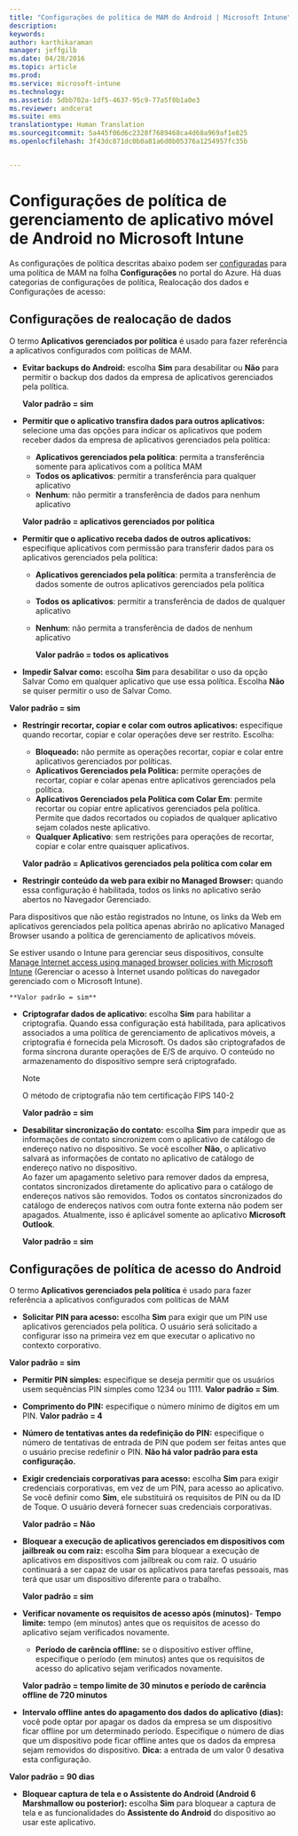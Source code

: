 ```yaml
---
title: "Configurações de política de MAM do Android | Microsoft Intune"
description: 
keywords: 
author: karthikaraman
manager: jeffgilb
ms.date: 04/28/2016
ms.topic: article
ms.prod: 
ms.service: microsoft-intune
ms.technology: 
ms.assetid: 5dbb702a-1df5-4637-95c9-77a5f0b1a0e3
ms.reviewer: andcerat
ms.suite: ems
translationtype: Human Translation
ms.sourcegitcommit: 5a445f06d6c2328f7689468ca4d68a969af1e825
ms.openlocfilehash: 3f43dc871dc0b0a81a6d0b05376a1254957fc35b


---
```


# Configurações de política de gerenciamento de aplicativo móvel de Android no Microsoft Intune
As configurações de política descritas abaixo podem ser [configuradas](create-and-deploy-mobile-app-management-policies-with-microsoft-intune.md) para uma política de MAM na folha **Configurações** no portal do Azure.
Há duas categorias de configurações de política, Realocação dos dados e Configurações de acesso:

##  Configurações de realocação de dados
O termo **Aplicativos gerenciados por política** é usado para fazer referência a aplicativos configurados com políticas de MAM.
- **Evitar backups do Android:** escolha **Sim** para desabilitar ou **Não** para permitir o backup dos dados da empresa de aplicativos gerenciados pela política.

  **Valor padrão = sim**
- **Permitir que o aplicativo transfira dados para outros aplicativos:** selecione uma das opções para indicar os aplicativos que podem receber dados da empresa de aplicativos gerenciados pela política:
  -   **Aplicativos gerenciados pela política**: permita a transferência somente para aplicativos com a política MAM
  -   **Todos os aplicativos**: permitir a transferência para qualquer aplicativo
  -   **Nenhum**: não permitir a transferência de dados para nenhum aplicativo

  **Valor padrão = aplicativos gerenciados por política**
- **Permitir que o aplicativo receba dados de outros aplicativos:** especifique aplicativos com permissão para transferir dados para os aplicativos gerenciados pela política:
  -   **Aplicativos gerenciados pela política**: permita a transferência de dados somente de outros aplicativos gerenciados pela política
  -   **Todos os aplicativos**: permitir a transferência de dados de qualquer aplicativo
  -   **Nenhum**: não permita a transferência de dados de nenhum aplicativo

      **Valor padrão = todos os aplicativos**

-   **Impedir Salvar como:** escolha **Sim** para desabilitar o uso da opção Salvar Como em qualquer aplicativo que use essa política. Escolha **Não** se quiser permitir o uso de Salvar Como.

  **Valor padrão = sim**
- **Restringir recortar, copiar e colar com outros aplicativos:** especifique quando recortar, copiar e colar operações deve ser restrito. Escolha:
  -   **Bloqueado:** não permite as operações recortar, copiar e colar entre aplicativos gerenciados por políticas.
  -   **Aplicativos Gerenciados pela Política:** permite operações de recortar, copiar e colar apenas entre aplicativos gerenciados pela política.
  -   **Aplicativos Gerenciados pela Política com Colar Em**: permite recortar ou copiar entre aplicativos gerenciados pela política. Permite que dados recortados ou copiados de qualquer aplicativo sejam colados neste aplicativo.
  -   **Qualquer Aplicativo**: sem restrições para operações de recortar, copiar e colar entre quaisquer aplicativos.

    **Valor padrão = Aplicativos gerenciados pela política com colar em**
-   **Restringir conteúdo da web para exibir no Managed Browser:** quando essa configuração é habilitada, todos os links no aplicativo serão abertos no Navegador Gerenciado.

  Para dispositivos que não estão registrados no Intune, os links da Web em aplicativos gerenciados pela política apenas abrirão no aplicativo Managed Browser usando a política de gerenciamento de aplicativos móveis.

  Se estiver usando o Intune para gerenciar seus dispositivos, consulte [Manage Internet access using managed browser policies with Microsoft Intune](manage-internet-access-using-managed-browser-policies.md) (Gerenciar o acesso à Internet usando políticas do navegador gerenciado com o Microsoft Intune).

    **Valor padrão = sim**
- **Criptografar dados de aplicativo:** escolha **Sim** para habilitar a criptografia. Quando essa configuração está habilitada, para aplicativos associados a uma política de gerenciamento de aplicativos móveis, a criptografia é fornecida pela Microsoft. Os dados são criptografados de forma síncrona durante operações de E/S de arquivo. O conteúdo no armazenamento do dispositivo sempre será criptografado.
  >[!NOTE]
  >O método de criptografia não tem certificação FIPS 140-2

  **Valor padrão = sim**

- **Desabilitar sincronização do contato:** escolha **Sim** para impedir que as informações de contato sincronizem com o aplicativo de catálogo de endereço nativo no dispositivo. Se você escolher **Não**, o aplicativo salvará as informações de contato no aplicativo de catálogo de endereço nativo no dispositivo.<br/>Ao fazer um apagamento seletivo para remover dados da empresa, contatos sincronizados diretamente do aplicativo para o catálogo de endereços nativos são removidos. Todos os contatos sincronizados do catálogo de endereços nativos com outra fonte externa não podem ser apagados. Atualmente, isso é aplicável somente ao aplicativo **Microsoft Outlook**.

  **Valor padrão = sim**

##  Configurações de política de acesso do Android
O termo **Aplicativos gerenciados pela política** é usado para fazer referência a aplicativos configurados com políticas de MAM

- **Solicitar PIN para acesso:** escolha **Sim** para exigir que um PIN use aplicativos gerenciados pela política. O usuário será solicitado a configurar isso na primeira vez em que executar o aplicativo no contexto corporativo.

 **Valor padrão = sim**

 -  **Permitir PIN simples:** especifique se deseja permitir que os usuários usem sequências PIN simples como 1234 ou 1111. **Valor padrão = Sim**.
 - **Comprimento do PIN:** especifique o número mínimo de dígitos em um PIN. **Valor padrão = 4**
 - **Número de tentativas antes da redefinição do PIN:** especifique o número de tentativas de entrada de PIN que podem ser feitas antes que o usuário precise redefinir o PIN. **Não há valor padrão para esta configuração.**
- **Exigir credenciais corporativas para acesso:** escolha **Sim** para exigir credenciais corporativas, em vez de um PIN, para acesso ao aplicativo.  Se você definir como **Sim**, ele substituirá os requisitos de PIN ou da ID de Toque.  O usuário deverá fornecer suas credenciais corporativas.

  **Valor padrão = Não**
- **Bloquear a execução de aplicativos gerenciados em dispositivos com jailbreak ou com raiz:** escolha **Sim** para bloquear a execução de aplicativos em dispositivos com jailbreak ou com raiz. O usuário continuará a ser capaz de usar os aplicativos para tarefas pessoais, mas terá que usar um dispositivo diferente para o trabalho.

  **Valor padrão = sim**
- **Verificar novamente os requisitos de acesso após (minutos)**-   **Tempo limite:** tempo (em minutos) antes que os requisitos de acesso do aplicativo sejam verificados novamente.
  -   **Período de carência offline:** se o dispositivo estiver offline, especifique o período (em minutos) antes que os requisitos de acesso do aplicativo sejam verificados novamente.

    **Valor padrão = tempo limite de 30 minutos e período de carência offline de 720 minutos**

-   **Intervalo offline antes do apagamento dos dados do aplicativo (dias):** você pode optar por apagar os dados da empresa se um dispositivo ficar offline por um determinado período.  Especifique o número de dias que um dispositivo pode ficar offline antes que os dados da empresa sejam removidos do dispositivo. **Dica:** a entrada de um valor 0 desativa esta configuração.

  **Valor padrão = 90 dias**
- **Bloquear captura de tela e o Assistente do Android (Android 6 Marshmallow ou posterior):** escolha **Sim** para bloquear a captura de tela e as funcionalidades do **Assistente do Android** do dispositivo ao usar este aplicativo.



<!--HONumber=Jun16_HO4-->


